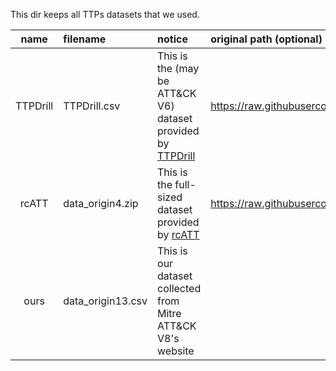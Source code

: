 This dir keeps all TTPs datasets that we used.

| name | filename | notice | original path (optional) | 
|:-:|:-|:-|:-|
| TTPDrill | TTPDrill.csv | This is the (may be ATT&CK V6) dataset provided by [TTPDrill](https://dl.acm.org/doi/abs/10.1145/3134600.3134646) | https://raw.githubusercontent.com/KaiLiu-Leo/TTPDrill-0.5/master/ontology/examples/All.csv |
| rcATT | data_origin4.zip | This is the full-sized dataset provided by [rcATT](https://www.first.org/resources/papers/cti-may2020/FIRST_CTI_2020_rcATT_Siemens.pdf) | https://raw.githubusercontent.com/vlegoy/rcATT/master/classificationtools/data/trainingdataoriginal.csv |
| ours | data_origin13.csv | This is our dataset collected from Mitre ATT\&CK V8's website | |
